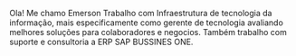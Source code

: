 Ola! Me chamo Emerson
Trabalho com Infraestrutura de tecnologia da informação, mais especificamente como gerente de tecnologia avaliando melhores soluções para colaboradores e negocios. Também trabalho com suporte e consultoria a ERP SAP BUSSINES ONE.
